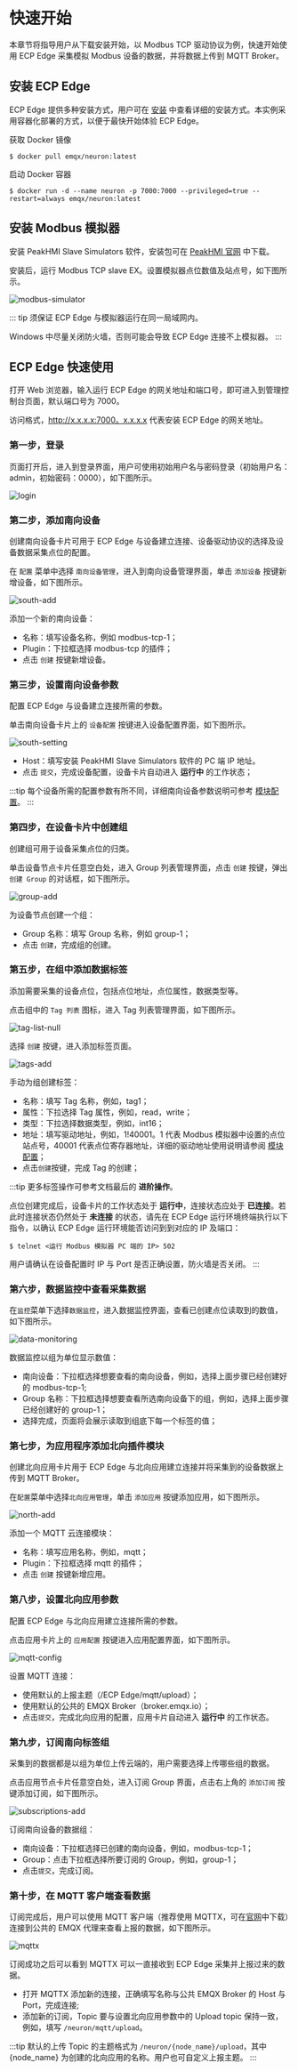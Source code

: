 # 快速开始

本章节将指导用户从下载安装开始，以 Modbus TCP 驱动协议为例，快速开始使用 ECP Edge 采集模拟 Modbus 设备的数据，并将数据上传到 MQTT Broker。

## 安装 ECP Edge

ECP Edge 提供多种安装方式，用户可在 [安装](../install/introduction.md) 中查看详细的安装方式。本实例采用容器化部署的方式，以便于最快开始体验 ECP Edge。

获取 Docker 镜像

```
$ docker pull emqx/neuron:latest
```

启动 Docker 容器

```
$ docker run -d --name neuron -p 7000:7000 --privileged=true --restart=always emqx/neuron:latest
```

## 安装 Modbus 模拟器

安装 PeakHMI Slave Simulators 软件，安装包可在 [PeakHMI 官网](https://hmisys.com) 中下载。

安装后，运行 Modbus TCP slave EX。设置模拟器点位数值及站点号，如下图所示。

![modbus-simulator](./_assets/modbus-simulator.png)

::: tip 须保证 ECP Edge 与模拟器运行在同一局域网内。

Windows 中尽量关闭防火墙，否则可能会导致 ECP Edge 连接不上模拟器。 :::

## ECP Edge 快速使用

打开 Web 浏览器，输入运行 ECP Edge 的网关地址和端口号，即可进入到管理控制台页面，默认端口号为 7000。

访问格式，http://x.x.x.x:7000。x.x.x.x 代表安装 ECP Edge 的网关地址。

### 第一步，登录

页面打开后，进入到登录界面，用户可使用初始用户名与密码登录（初始用户名：admin，初始密码：0000），如下图所示。

![login](./_assets/login.png)

### 第二步，添加南向设备

创建南向设备卡片可用于 ECP Edge 与设备建立连接、设备驱动协议的选择及设备数据采集点位的配置。

在 `配置` 菜单中选择 `南向设备管理`，进入到南向设备管理界面，单击 `添加设备` 按键新增设备，如下图所示。

![south-add](./_assets/south-add.png)

添加一个新的南向设备：

- 名称：填写设备名称，例如 modbus-tcp-1；
- Plugin：下拉框选择 modbus-tcp 的插件；
- 点击 `创建` 按键新增设备。

### 第三步，设置南向设备参数

配置 ECP Edge 与设备建立连接所需的参数。

单击南向设备卡片上的 `设备配置` 按键进入设备配置界面，如下图所示。

![south-setting](./_assets/south-setting.png)

- Host：填写安装 PeakHMI Slave Simulators 软件的 PC 端 IP 地址。
- 点击 `提交`，完成设备配置，设备卡片自动进入 **运行中** 的工作状态；

:::tip 每个设备所需的配置参数有所不同，详细南向设备参数说明可参考 [模块配置](../configuration/south-devices/south-devices.md)。 :::

### 第四步，在设备卡片中创建组

创建组可用于设备采集点位的归类。

单击设备节点卡片任意空白处，进入 Group 列表管理界面，点击 `创建` 按键，弹出 `创建 Group` 的对话框，如下图所示。

![group-add](./_assets/group-add.png)

为设备节点创建一个组：

- Group 名称：填写 Group 名称，例如 group-1；
- 点击 `创建`，完成组的创建。

### 第五步，在组中添加数据标签

添加需要采集的设备点位，包括点位地址，点位属性，数据类型等。

点击组中的 `Tag 列表` 图标，进入 Tag 列表管理界面，如下图所示。

![tag-list-null](./_assets/tag-list-null.png)

选择 `创建` 按键，进入添加标签页面。

![tags-add](./_assets/tags-add.png)

手动为组创建标签：

- 名称：填写 Tag 名称，例如，tag1；
- 属性：下拉选择 Tag 属性，例如，read，write；
- 类型：下拉选择数据类型，例如，int16；
- 地址：填写驱动地址，例如，1!40001。1 代表 Modbus 模拟器中设置的点位站点号，40001 代表点位寄存器地址，详细的驱动地址使用说明请参阅 [模块配置](../configuration/south-devices/south-devices.md)；
- 点击`创建`按键，完成 Tag 的创建；

:::tip 更多标签操作可参考文档最后的 **进阶操作**。

点位创建完成后，设备卡片的工作状态处于 **运行中**，连接状态应处于 **已连接**。若此时连接状态仍然处于 **未连接** 的状态，请先在 ECP Edge 运行环境终端执行以下指令，以确认 ECP Edge 运行环境能否访问到到对应的 IP 及端口：

```
$ telnet <运行 Modbus 模拟器 PC 端的 IP> 502
```

用户请确认在设备配置时 IP 与 Port 是否正确设置，防火墙是否关闭。 :::

### 第六步，数据监控中查看采集数据

在`监控`菜单下选择`数据监控`，进入数据监控界面，查看已创建点位读取到的数值，如下图所示。

![data-monitoring](./_assets/data-monitoring.png)

数据监控以组为单位显示数值：

- 南向设备：下拉框选择想要查看的南向设备，例如，选择上面步骤已经创建好的 modbus-tcp-1;
- Group 名称：下拉框选择想要查看所选南向设备下的组，例如，选择上面步骤已经创建好的 group-1；
- 选择完成，页面将会展示读取到组底下每一个标签的值；

### 第七步，为应用程序添加北向插件模块

创建北向应用卡片用于 ECP Edge 与北向应用建立连接并将采集到的设备数据上传到 MQTT Broker。

在`配置`菜单中选择`北向应用管理`，单击 `添加应用` 按键添加应用，如下图所示。

![north-add](./_assets/north-add.png)

添加一个 MQTT 云连接模块：

- 名称：填写应用名称，例如，mqtt；
- Plugin：下拉框选择 mqtt 的插件；
- 点击 `创建` 按键新增应用。

### 第八步，设置北向应用参数

配置 ECP Edge 与北向应用建立连接所需的参数。

点击应用卡片上的 `应用配置` 按键进入应用配置界面，如下图所示。

![mqtt-config](./_assets/mqtt-config.png)

设置 MQTT 连接：

- 使用默认的上报主题（/ECP Edge/mqtt/upload）；
- 使用默认的公共的 EMQX Broker（broker.emqx.io）；
- 点击`提交`，完成北向应用的配置，应用卡片自动进入 **运行中** 的工作状态。

### 第九步，订阅南向标签组

采集到的数据都是以组为单位上传云端的，用户需要选择上传哪些组的数据。

点击应用节点卡片任意空白处，进入订阅 Group 界面，点击右上角的 `添加订阅` 按键添加订阅，如下图所示。

![subscriptions-add](./_assets/subscription-add.png)

订阅南向设备的数据组：

- 南向设备：下拉框选择已创建的南向设备，例如，modbus-tcp-1；
- Group：点击下拉框选择所要订阅的 Group，例如，group-1；
- 点击`提交`，完成订阅。

### 第十步，在 MQTT 客户端查看数据

订阅完成后，用户可以使用 MQTT 客户端（推荐使用 MQTTX，可在[官网](https://www.emqx.com/zh/products/mqttx)中下载）连接到公共的 EMQX 代理来查看上报的数据，如下图所示。

![mqttx](./_assets/mqttx.png)

订阅成功之后可以看到 MQTTX 可以一直接收到 ECP Edge 采集并上报过来的数据。

- 打开 MQTTX 添加新的连接，正确填写名称与公共 EMQX Broker 的 Host 与 Port，完成连接;
- 添加新的订阅，Topic 要与设置北向应用参数中的 Upload topic 保持一致，例如，填写 `/neuron/mqtt/upload`。

:::tip 默认的上传 Topic 的主题格式为 `/neuron/{node_name}/upload`，其中 {node_name} 为创建的北向应用的名称。用户也可自定义上报主题。 :::
